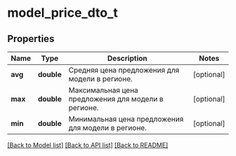 # model_price_dto_t

## Properties
Name | Type | Description | Notes
------------ | ------------- | ------------- | -------------
**avg** | **double** | Средняя цена предложения для модели в регионе. | [optional] 
**max** | **double** | Максимальная цена предложения для модели в регионе. | [optional] 
**min** | **double** | Минимальная цена предложения для модели в регионе. | [optional] 

[[Back to Model list]](../README.md#documentation-for-models) [[Back to API list]](../README.md#documentation-for-api-endpoints) [[Back to README]](../README.md)


